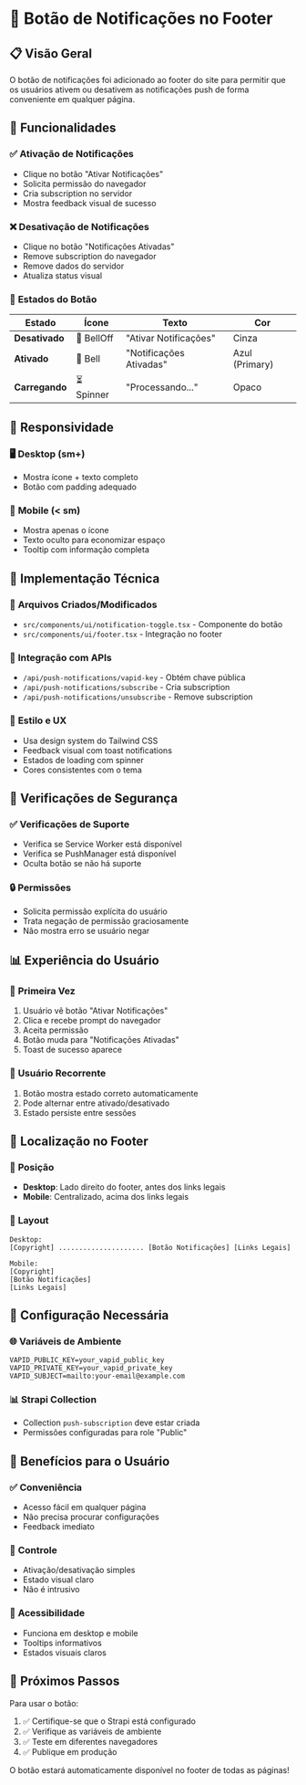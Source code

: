 # 🔔 Botão de Notificações no Footer

## 📋 **Visão Geral**

O botão de notificações foi adicionado ao footer do site para permitir que os usuários ativem ou desativem as notificações push de forma conveniente em qualquer página.

## 🎯 **Funcionalidades**

### ✅ **Ativação de Notificações**

- Clique no botão "Ativar Notificações"
- Solicita permissão do navegador
- Cria subscription no servidor
- Mostra feedback visual de sucesso

### ❌ **Desativação de Notificações**

- Clique no botão "Notificações Ativadas"
- Remove subscription do navegador
- Remove dados do servidor
- Atualiza status visual

### 🔄 **Estados do Botão**

| Estado         | Ícone      | Texto                   | Cor            |
| -------------- | ---------- | ----------------------- | -------------- |
| **Desativado** | 🔕 BellOff | "Ativar Notificações"   | Cinza          |
| **Ativado**    | 🔔 Bell    | "Notificações Ativadas" | Azul (Primary) |
| **Carregando** | ⏳ Spinner | "Processando..."        | Opaco          |

## 📱 **Responsividade**

### 🖥️ **Desktop (sm+)**

- Mostra ícone + texto completo
- Botão com padding adequado

### 📱 **Mobile (< sm)**

- Mostra apenas o ícone
- Texto oculto para economizar espaço
- Tooltip com informação completa

## 🔧 **Implementação Técnica**

### 📁 **Arquivos Criados/Modificados**

- `src/components/ui/notification-toggle.tsx` - Componente do botão
- `src/components/ui/footer.tsx` - Integração no footer

### 🔗 **Integração com APIs**

- `/api/push-notifications/vapid-key` - Obtém chave pública
- `/api/push-notifications/subscribe` - Cria subscription
- `/api/push-notifications/unsubscribe` - Remove subscription

### 🎨 **Estilo e UX**

- Usa design system do Tailwind CSS
- Feedback visual com toast notifications
- Estados de loading com spinner
- Cores consistentes com o tema

## 🔐 **Verificações de Segurança**

### ✅ **Verificações de Suporte**

- Verifica se Service Worker está disponível
- Verifica se PushManager está disponível
- Oculta botão se não há suporte

### 🔒 **Permissões**

- Solicita permissão explícita do usuário
- Trata negação de permissão graciosamente
- Não mostra erro se usuário negar

## 📊 **Experiência do Usuário**

### 🎯 **Primeira Vez**

1. Usuário vê botão "Ativar Notificações"
2. Clica e recebe prompt do navegador
3. Aceita permissão
4. Botão muda para "Notificações Ativadas"
5. Toast de sucesso aparece

### 🔄 **Usuário Recorrente**

1. Botão mostra estado correto automaticamente
2. Pode alternar entre ativado/desativado
3. Estado persiste entre sessões

## 🚀 **Localização no Footer**

### 📍 **Posição**

- **Desktop**: Lado direito do footer, antes dos links legais
- **Mobile**: Centralizado, acima dos links legais

### 🎨 **Layout**

```
Desktop:
[Copyright] ..................... [Botão Notificações] [Links Legais]

Mobile:
[Copyright]
[Botão Notificações]
[Links Legais]
```

## 🔧 **Configuração Necessária**

### 🌐 **Variáveis de Ambiente**

```env
VAPID_PUBLIC_KEY=your_vapid_public_key
VAPID_PRIVATE_KEY=your_vapid_private_key
VAPID_SUBJECT=mailto:your-email@example.com
```

### 📊 **Strapi Collection**

- Collection `push-subscription` deve estar criada
- Permissões configuradas para role "Public"

## 🎯 **Benefícios para o Usuário**

### ✅ **Conveniência**

- Acesso fácil em qualquer página
- Não precisa procurar configurações
- Feedback imediato

### 🔔 **Controle**

- Ativação/desativação simples
- Estado visual claro
- Não é intrusivo

### 📱 **Acessibilidade**

- Funciona em desktop e mobile
- Tooltips informativos
- Estados visuais claros

## 🚀 **Próximos Passos**

Para usar o botão:

1. ✅ Certifique-se que o Strapi está configurado
2. ✅ Verifique as variáveis de ambiente
3. ✅ Teste em diferentes navegadores
4. ✅ Publique em produção

O botão estará automaticamente disponível no footer de todas as páginas!
